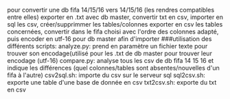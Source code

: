 pour convertir une db fifa 14/15/16 vers 14/15/16 (les rendres compatibles entre elles)
exporter en .txt avec db master, convertir txt en csv, importer en sql les csv, créer/supprimmer les tables/colonnes
exporter en csv les tables concernées, convertir dans le fifa choisi avec l'ordre des colonnes adapté, puis encoder en utf-16 pour db master afin d'importer
###utilisation des différents scripts:
analyze.py: prend en paramètre un fichier texte pour trouver son encodage(utilisé pour les .txt de db master pour trouver leur encodage (utf-16)
compare.py: analyse tous les csv de db fifa 14 15 16 et indique les différences (quel colonnes/tables sont absentes/nouvelles d'un fifa à l'autre)
csv2sql.sh: importe du csv sur le serveur sql
sql2csv.sh: exporte une table d'une base de donnée en csv
txt2csv.sh: exporte du txt en csv
